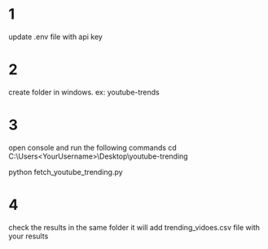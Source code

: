 # 1
update .env file with api key

# 2
create folder in windows. ex: youtube-trends

# 3
open console and run the following commands
cd C:\Users\<YourUsername>\Desktop\youtube-trending

python fetch_youtube_trending.py

# 4
check the results
in the same folder it will add trending_vidoes.csv file with your results